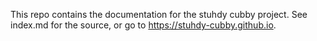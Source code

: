 This repo contains the documentation for the stuhdy cubby project. See index.md for the source, or go to https://stuhdy-cubby.github.io.
